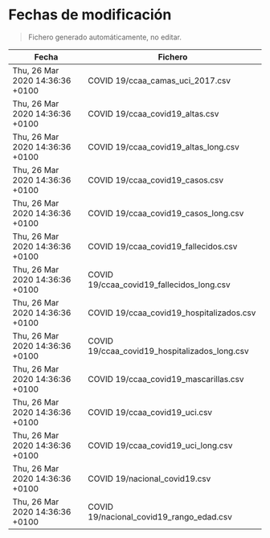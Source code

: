 # Fechas de modificación

> Fichero generado automáticamente, no editar.

| Fecha                           | Fichero                  |
|---------------------------------|--------------------------|
| Thu, 26 Mar 2020 14:36:36 +0100  | COVID 19/ccaa_camas_uci_2017.csv |
| Thu, 26 Mar 2020 14:36:36 +0100  | COVID 19/ccaa_covid19_altas.csv |
| Thu, 26 Mar 2020 14:36:36 +0100  | COVID 19/ccaa_covid19_altas_long.csv |
| Thu, 26 Mar 2020 14:36:36 +0100  | COVID 19/ccaa_covid19_casos.csv |
| Thu, 26 Mar 2020 14:36:36 +0100  | COVID 19/ccaa_covid19_casos_long.csv |
| Thu, 26 Mar 2020 14:36:36 +0100  | COVID 19/ccaa_covid19_fallecidos.csv |
| Thu, 26 Mar 2020 14:36:36 +0100  | COVID 19/ccaa_covid19_fallecidos_long.csv |
| Thu, 26 Mar 2020 14:36:36 +0100  | COVID 19/ccaa_covid19_hospitalizados.csv |
| Thu, 26 Mar 2020 14:36:36 +0100  | COVID 19/ccaa_covid19_hospitalizados_long.csv |
| Thu, 26 Mar 2020 14:36:36 +0100  | COVID 19/ccaa_covid19_mascarillas.csv |
| Thu, 26 Mar 2020 14:36:36 +0100  | COVID 19/ccaa_covid19_uci.csv |
| Thu, 26 Mar 2020 14:36:36 +0100  | COVID 19/ccaa_covid19_uci_long.csv |
| Thu, 26 Mar 2020 14:36:36 +0100  | COVID 19/nacional_covid19.csv |
| Thu, 26 Mar 2020 14:36:36 +0100  | COVID 19/nacional_covid19_rango_edad.csv |
